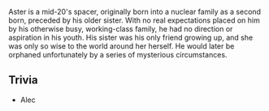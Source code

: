Aster is a mid-20's spacer, originally born into a nuclear family as a second born, preceded by his older sister. With no real expectations placed on him by his otherwise busy, working-class family, he had no direction or aspiration in his youth. His sister was his only friend growing up, and she was only so wise to the world around her herself. He would later be orphaned unfortunately by a series of mysterious circumstances.

## Trivia

* Alec
